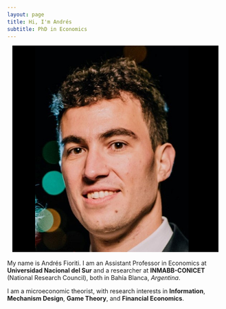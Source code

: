 ```yaml
---
layout: page
title: Hi, I'm Andrés
subtitle: PhD in Economics
---
```

<p align="center">
  <img width="480" height="480" src="/static/img/FotoPaginaFinal.png">
</p>

My name is Andrés Fioriti. I am an Assistant Professor in Economics at **Universidad Nacional del Sur** and a researcher at 
**INMABB-CONICET** (National Research Council), both in Bahía Blanca, _Argentina_. 

I am a microeconomic theorist, with research interests in **Information**, **Mechanism Design**, **Game Theory**, and **Financial Economics**.
